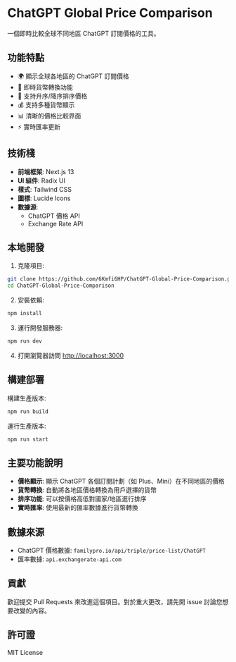 # ChatGPT Global Price Comparison

一個即時比較全球不同地區 ChatGPT 訂閱價格的工具。

## 功能特點

- 🌍 顯示全球各地區的 ChatGPT 訂閱價格
- 💱 即時貨幣轉換功能
- 🔄 支持升序/降序排序價格
- 💰 支持多種貨幣顯示
- 📊 清晰的價格比較界面
- ⚡ 實時匯率更新

## 技術棧

- **前端框架**: Next.js 13
- **UI 組件**: Radix UI
- **樣式**: Tailwind CSS
- **圖標**: Lucide Icons
- **數據源**: 
  - ChatGPT 價格 API
  - Exchange Rate API

## 本地開發

1. 克隆項目:
```bash
git clone https://github.com/6Kmfi6HP/ChatGPT-Global-Price-Comparison.git
cd ChatGPT-Global-Price-Comparison
```

2. 安裝依賴:
```bash
npm install
```

3. 運行開發服務器:
```bash
npm run dev
```

4. 打開瀏覽器訪問 [http://localhost:3000](http://localhost:3000)

## 構建部署

構建生產版本:
```bash
npm run build
```

運行生產版本:
```bash
npm run start
```

## 主要功能說明

- **價格顯示**: 顯示 ChatGPT 各個訂閱計劃（如 Plus、Mini）在不同地區的價格
- **貨幣轉換**: 自動將各地區價格轉換為用戶選擇的貨幣
- **排序功能**: 可以按價格高低對國家/地區進行排序
- **實時匯率**: 使用最新的匯率數據進行貨幣轉換

## 數據來源

- ChatGPT 價格數據: `familypro.io/api/triple/price-list/ChatGPT`
- 匯率數據: `api.exchangerate-api.com`

## 貢獻

歡迎提交 Pull Requests 來改進這個項目。對於重大更改，請先開 issue 討論您想要改變的內容。

## 許可證

MIT License